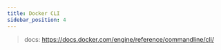 ```yaml
---
title: Docker CLI
sidebar_position: 4
---
```


> docs: https://docs.docker.com/engine/reference/commandline/cli/







